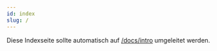 ```yaml
---
id: index
slug: /
---
```


Diese Indexseite sollte automatisch auf [/docs/intro](./intro.md) umgeleitet werden.
